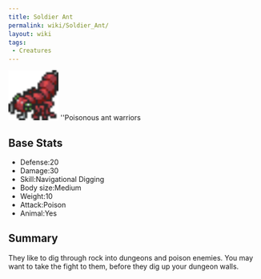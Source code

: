 ```yaml
---
title: Soldier Ant
permalink: wiki/Soldier_Ant/
layout: wiki
tags:
 - Creatures
---
```


<img src="antw.png" title="fig:antw.png" alt="antw.png" width="100" />
''Poisonous ant warriors

Base Stats
----------

-   Defense:20
-   Damage:30
-   Skill:Navigational Digging
-   Body size:Medium
-   Weight:10
-   Attack:Poison
-   Animal:Yes

Summary
-------

They like to dig through rock into dungeons and poison enemies. You may
want to take the fight to them, before they dig up your dungeon walls.
